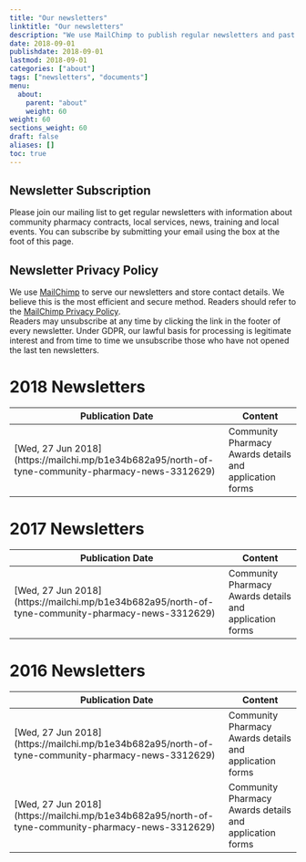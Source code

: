 ```yaml
---
title: "Our newsletters"
linktitle: "Our newsletters"
description: "We use MailChimp to publish regular newsletters and past issues are linked here"
date: 2018-09-01
publishdate: 2018-09-01
lastmod: 2018-09-01
categories: ["about"]
tags: ["newsletters", "documents"]
menu:
  about:
    parent: "about"
    weight: 60
weight: 60
sections_weight: 60
draft: false
aliases: []
toc: true
---
```


## Newsletter Subscription  

Please join our mailing list to get regular newsletters with information about community pharmacy contracts, local services, 
news, training and local events. You can subscribe by submitting your email using the box at the foot of this page.  

## Newsletter Privacy Policy  

We use [MailChimp](http://mailchimp.com) to serve our newsletters and store contact details. We believe this is the most efficient 
and secure method. Readers should refer to the [MailChimp Privacy Policy](https://mailchimp.com/legal/privacy/).  
Readers may unsubscribe at any time by clicking the link in the footer of every newsletter. 
Under GDPR, our lawful basis for processing is legitimate interest and from time to time we unsubscribe those who have not opened 
the last ten newsletters.  


# 2018 Newsletters  

  <div class="overflow-auto">
    <table class="f6 w-100 mw8 center" cellspacing="0">
      <thead>
        <tr class="stripe-dark">
          <th class="fw6 tl pa3 bg-white">Publication Date</th>
          <th class="fw6 tl pa3 bg-white">Content</th>
        </tr>
      </thead>
      <tbody class="lh-copy">
        <tr class="stripe-dark">
          <td class="pa3">[Wed, 27 Jun 2018](https://mailchi.mp/b1e34b682a95/north-of-tyne-community-pharmacy-news-3312629)</td>
          <td class="pa3">Community Pharmacy Awards details and application forms</td>
        </tr> 
      </tbody>
    </table>
  </div>

# 2017 Newsletters

  <div class="overflow-auto">
    <table class="f6 w-100 mw8 center" cellspacing="0">
      <thead>
        <tr class="stripe-dark">
          <th class="fw6 tl pa3 bg-white">Publication Date</th>
          <th class="fw6 tl pa3 bg-white">Content</th>
        </tr>
      </thead>
      <tbody class="lh-copy">
        <tr class="stripe-dark">
          <td class="pa3">[Wed, 27 Jun 2018](https://mailchi.mp/b1e34b682a95/north-of-tyne-community-pharmacy-news-3312629)</td>
          <td class="pa3">Community Pharmacy Awards details and application forms</td>
        </tr> 
      </tbody>
    </table>
  </div>

# 2016 Newsletters

  <div class="overflow-auto">
    <table class="f6 w-100 mw8 center" cellspacing="0">
      <thead>
        <tr class="stripe-dark">
          <th class="fw6 tl pa3 bg-white">Publication Date</th>
          <th class="fw6 tl pa3 bg-white">Content</th>
        </tr>
      </thead>
      <tbody class="lh-copy">
        <tr class="stripe-dark">
          <td class="pa3">[Wed, 27 Jun 2018](https://mailchi.mp/b1e34b682a95/north-of-tyne-community-pharmacy-news-3312629)</td>
          <td class="pa3">Community Pharmacy Awards details and application forms</td>
        </tr>
        <tr class="stripe-dark">
          <td class="pa3">[Wed, 27 Jun 2018](https://mailchi.mp/b1e34b682a95/north-of-tyne-community-pharmacy-news-3312629)</td>
          <td class="pa3">Community Pharmacy Awards details and application forms</td>
        </tr>
      </tbody>
    </table>
  </div>
